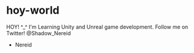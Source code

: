 # hoy-world

HOY! ^_^
I'm Learning Unity and Unreal game development. Follow me on Twitter! @Shadow_Nereid
- Nereid


